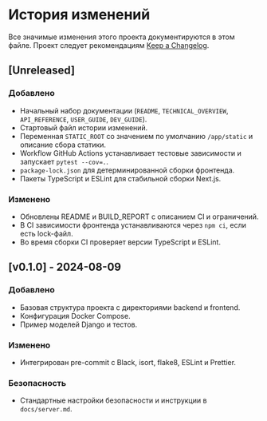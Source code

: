 # История изменений

Все значимые изменения этого проекта документируются в этом файле.
Проект следует рекомендациям [Keep a Changelog](https://keepachangelog.com/ru/1.0.0/).

## [Unreleased]

### Добавлено

- Начальный набор документации (`README`, `TECHNICAL_OVERVIEW`, `API_REFERENCE`, `USER_GUIDE`, `DEV_GUIDE`).
- Стартовый файл истории изменений.
- Переменная `STATIC_ROOT` со значением по умолчанию `/app/static` и описание сбора статики.
- Workflow GitHub Actions устанавливает тестовые зависимости и запускает `pytest --cov=.`.
- `package-lock.json` для детерминированной сборки фронтенда.
- Пакеты TypeScript и ESLint для стабильной сборки Next.js.

### Изменено

- Обновлены README и BUILD_REPORT с описанием CI и ограничений.
- В CI зависимости фронтенда устанавливаются через `npm ci`, если есть lock-файл.
- Во время сборки CI проверяет версии TypeScript и ESLint.

## [v0.1.0] - 2024-08-09

### Добавлено

- Базовая структура проекта с директориями backend и frontend.
- Конфигурация Docker Compose.
- Пример моделей Django и тестов.

### Изменено

- Интегрирован pre-commit с Black, isort, flake8, ESLint и Prettier.

### Безопасность

- Стандартные настройки безопасности и инструкции в `docs/server.md`.

